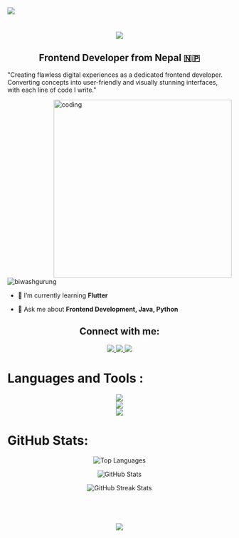 <img src ="https://github.com/BiwashGurung/BiwashGurung/blob/main/gif.gif">

<h1 align="center">
 <img src ="https://readme-typing-svg.demolab.com?font=Righteous&pause=1000&color=F7F7F7&center=true&vCenter=true&width=435&lines=Hello+There+!;I'm+Biwash+Gurung;" />



<h2 align="center">Frontend Developer from Nepal 🇳🇵</h2>
 <p>"Creating flawless digital experiences as a dedicated frontend developer. Converting concepts into user-friendly and visually stunning interfaces, with each line of code I write."
            </p>

<img align="right" alt="coding" width="400" src="https://media.tenor.com/-UygBh3nnfEAAAAC/coding.gif">


<p align="left"> <img src="https://komarev.com/ghpvc/?username=biwashgurung&label=Profile%20views&color=0e75b6&style=flat" alt="biwashgurung" /> </p>

- 🌱 I’m currently learning **Flutter**

- 💬 Ask me about **Frontend Development, Java, Python**



  

<h2 align="center"> Connect with me:</h2>

<div align="center"> 
  <a href="mailto:biwashgrg10@gmail.com">
    <img src="https://img.shields.io/badge/Gmail-333333?style=for-the-badge&logo=gmail&logoColor=red" />
  </a>
  <a href="https://linkedin.com" >
    <img src="https://img.shields.io/badge/LinkedIn-0077B5?style=for-the-badge&logo=linkedin&logoColor=white" target="_blank" />
  </a>
  <a href="https://www.biwashgurung.com.np/">
     <img src="https://img.shields.io/badge/Portfolio-FF5722?style=for-the-badge&logo=todoist&logoColor=white" target="_blank" />
  </a>
</div>

# Languages and Tools :
                                    
<div align="center">
    <img src="https://skillicons.dev/icons?i=nodejs,github,ae,python,javascript,typescript,express,firebase,mongodb" /><br>
    <img src="https://skillicons.dev/icons?i=react,arduino,idea,dart,eclipse,flutter,autocad,androidstudio,blender,django,cloudflare" /><br>
    <img src = "https://skillicons.dev/icons?i=azure,bootstrap,c,java,mysql,html,css,vscode,ps,xd,php,pr,figma,git,linux" />
</div>








#  GitHub Stats:
<p align="center">
  <img src="https://github-readme-stats.vercel.app/api/top-langs/?username=BiwashGurung&theme=dark&hide_border=false&include_all_commits=true&count_private=true&layout=compact" alt="Top Languages" />    
</p>

<p align="center">
   <img src="https://github-readme-stats.vercel.app/api?username=BiwashGurung&theme=dark&hide_border=false&include_all_commits=true&count_private=true" alt="GitHub Stats" /> 
</p>

<p align="center">
 <img src="https://github-readme-streak-stats.herokuapp.com/?user=BiwashGurung&theme=dark&hide_border=false" alt="GitHub Streak Stats" />
</p>

<br></br>
<h3 align="center">
<img src="https://readme-typing-svg.demolab.com?font=Righteous&pause=1000&color=F7F7F7&center=true&vCenter=true&width=435&lines=Thankyou+for+visiting+!;Email+me+when+you+want+to+collab;I'm+always+ready+to+collab+">
</h3>







